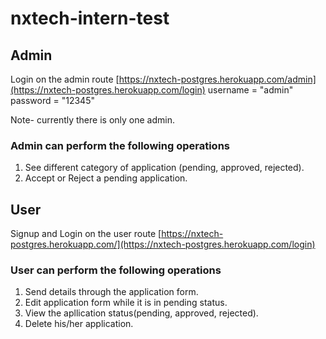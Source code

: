 # nxtech-intern-test

## Admin

Login on the admin route [https://nxtech-postgres.herokuapp.com/admin](https://nxtech-postgres.herokuapp.com/login)
username = "admin"
password = "12345"

Note- currently there is only one admin.

### Admin can perform the following operations
1. See different category of application (pending, approved, rejected).
2. Accept or Reject a pending application.

## User

Signup and Login on the user route [https://nxtech-postgres.herokuapp.com/](https://nxtech-postgres.herokuapp.com/login)

### User can perform the following operations
1. Send details through the application form.
2. Edit application form while it is in pending status.
3. View the apllication status(pending, approved, rejected).
4. Delete his/her application.